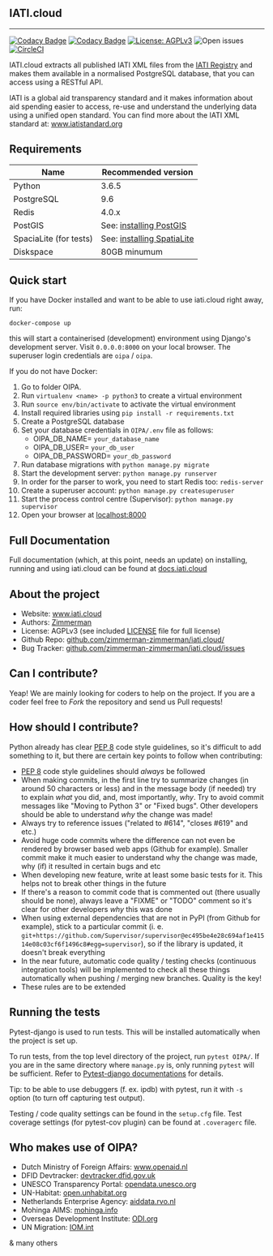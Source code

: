 ## IATI.cloud

---

[![Codacy Badge](https://api.codacy.com/project/badge/Grade/205e2fbfc54b49d0a28d1d774dfb18f2)](https://www.codacy.com/manual/zimmerman-zimmerman/OIPA?utm_source=github.com&utm_medium=referral&utm_content=zimmerman-zimmerman/OIPA&utm_campaign=Badge_Grade)
[![Codacy Badge](https://api.codacy.com/project/badge/Coverage/205e2fbfc54b49d0a28d1d774dfb18f2)](https://www.codacy.com/manual/zimmerman-zimmerman/OIPA?utm_source=github.com&utm_medium=referral&utm_content=zimmerman-zimmerman/OIPA&utm_campaign=Badge_Coverage)
[![License: AGPLv3](https://img.shields.io/badge/License-AGPL%20v3-blue.svg)](https://github.com/zimmerman-zimmerman/OIPA/blob/master/LICENSE.MD)
![Open issues](https://img.shields.io/github/issues/zimmerman-zimmerman/OIPA.svg?style=flat)
[![CircleCI](https://circleci.com/gh/zimmerman-zimmerman/iati.cloud.svg?style=svg&circle-token=193a84b0736b82dd10d5e7bb0a118c2fc1c30273)](https://circleci.com/gh/zimmerman-zimmerman/iati.cloud)

IATI.cloud extracts all published IATI XML files from the [IATI Registry](http://www.iatiregistry.org/publisher) and makes them available in a normalised PostgreSQL database, that you can access using a RESTful API.

IATI is a global aid transparency standard and it makes information about aid spending easier to access, re-use and understand the underlying data using a unified open standard. You can find more about the IATI XML standard at: <a href="http://www.iatistandard.org" target="_blank">www.iatistandard.org</a>

## Requirements

| Name                   | Recommended version                                                                                                |
| ---------------------- | ------------------------------------------------------------------------------------------------------------------ |
| Python                 | 3.6.5                                                                                                              |
| PostgreSQL             | 9.6                                                                                                                |
| Redis                  | 4.0.x                                                                                                              |
| PostGIS                | See: <a href="https://docs.djangoproject.com/en/2.0/ref/contrib/gis/install/postgis/">installing PostGIS</a>       |
| SpaciaLite (for tests) | See: <a href="https://docs.djangoproject.com/en/2.0/ref/contrib/gis/install/spatialite/">installing SpatiaLite</a> |
| Diskspace              | 80GB minumum                                                                                                       |

## Quick start

If you have Docker installed and want to be able to use iati.cloud right away, run:

```
docker-compose up
```

this will start a containerised (development) environment using Django's development server. Visit `0.0.0.0:8000` on your local browser. The superuser login credentials are `oipa` / `oipa`.

If you do not have Docker:

1. Go to folder OIPA.
2. Run `virtualenv <name> -p python3` to create a virtual environment
3. Run `source env/bin/activate` to activate the virtual environment
4. Install required libraries using `pip install -r requirements.txt`
5. Create a PostgreSQL database
6. Set your database credentials in `OIPA/.env` file as follows:
    - OIPA_DB_NAME= `your_database_name`
    - OIPA_DB_USER= `your_db_user`
    - OIPA_DB_PASSWORD= `your_db_password`
7. Run database migrations with `python manage.py migrate`
8. Start the development server: `python manage.py runserver`
9. In order for the parser to work, you need to start Redis too: `redis-server`
10. Create a superuser account: `python manage.py createsuperuser`
11. Start the process control centre (Supervisor): `python manage.py supervisor`
12. Open your browser at <a href="http://localhost:8000" target="_blank">localhost:8000</a>

## Full Documentation

Full documentation (which, at this point, needs an update) on installing, running and using iati.cloud can be found at <a href="https://iatidatastore.iatistandard.org/documentation/introduction" target="_blank">docs.iati.cloud</a>

## About the project

-   Website: <a href="https://www.iati.cloud" target="_blank">www.iati.cloud</a>
-   Authors: <a href="https://www.zimmermanzimmerman.nl/" target="_blank">Zimmerman</a>
-   License: AGPLv3 (see included <a href="https://github.com/zimmerman-zimmerman/iati.cloud/blob/master/LICENSE.MD" target="_blank">LICENSE</a> file for full license)
-   Github Repo: <a href="https://github.com/zimmerman-zimmerman/iati.cloud/" target="_blank">github.com/zimmerman-zimmerman/iati.cloud/</a>
-   Bug Tracker: <a href="https://github.com/zimmerman-zimmerman/iati.cloud/issues" target="_blank">github.com/zimmerman-zimmerman/iati.cloud/issues</a>

## Can I contribute?

Yeap! We are mainly looking for coders to help on the project. If you are a coder feel free to _Fork_ the repository and send us Pull requests!

## How should I contribute?

Python already has clear <a href="https://www.python.org/dev/peps/pep-0008/" target="_blank">PEP 8</a> code style guidelines, so it's difficult to add something to it, but there are certain key points to follow when contributing:

-   <a href="https://www.python.org/dev/peps/pep-0008/" target="_blank">PEP 8</a> code style guidelines should _always_ be followed
-   When making commits, in the first line try to summarize changes (in around 50 characters or less) and in the message body (if needed) try to explain _what_ you did, and, most importantly, _why_. Try to avoid commit messages like "Moving to Python 3" or "Fixed bugs". Other developers should be able to understand _why_ the change was made!
-   Always try to reference issues ("related to #614", "closes #619" and etc.)
-   Avoid huge code commits where the difference can not even be rendered by browser based web apps (Github for example). Smaller commit make it much easier to understand why the change was made, why (if) it resulted in certain bugs and etc
-   When developing new feature, write at least some basic tests for it. This helps not to break other things in the future
-   If there's a reason to commit code that is commented out (there usually should be none), always leave a "FIXME" or "TODO" comment so it's clear for other developers _why_ this was done
-   When using external dependencies that are not in PyPI (from Github for example), stick to a particular commit (i. e. `git+https://github.com/Supervisor/supervisor@ec495be4e28c694af1e41514e08c03cf6f1496c8#egg=supervisor`), so if the library is updated, it doesn't break everything
-   In the near future, automatic code quality / testing checks (continuous integration tools) will be implemented to check all these things automatically when pushing / merging new branches. Quality is the key!
-   These rules are to be extended

## Running the tests

Pytest-django is used to run tests. This will be installed automatically when the project is set up.

To run tests, from the top level directory of the project, run `pytest OIPA/`. If you are in the same directory where `manage.py` is, only running `pytest` will be sufficient. Refer to <a href="https://pytest-django.readthedocs.io/en/latest/#" target="_blank">Pytest-django documentations</a> for details.

Tip: to be able to use debuggers (f. ex. ipdb) with pytest, run it with `-s` option (to turn off capturing test output).

Testing / code quality settings can be found in the `setup.cfg` file. Test coverage settings (for pytest-cov plugin) can be found at `.coveragerc` file.

## Who makes use of OIPA?

-   Dutch Ministry of Foreign Affairs: <a href="https://www.openaid.nl" target="_blank">www.openaid.nl</a>
-   DFID Devtracker: <a href="https://devtracker.dfid.gov.uk/" target="_blank">devtracker.dfid.gov.uk</a>
-   UNESCO Transparency Portal: <a href="https://opendata.unesco.org" target="_blank">opendata.unesco.org</a>
-   UN-Habitat: <a href="http://open.unhabitat.org" target="_blank">open.unhabitat.org</a>
-   Netherlands Enterprise Agency: <a href="https://aiddata.rvo.nl/" target="_blank">aiddata.rvo.nl</a>
-   Mohinga AIMS: <a href="http://mohinga.info/en/" target="_blank">mohinga.info</a>
-   Overseas Development Institute: <a href="https://transparency.odi.org/" target="_blank">ODI.org</a>
-   UN Migration: <a href="https://www.iom.int/" target="_blank">IOM.int</a>

& many others
